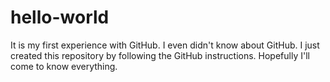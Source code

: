# hello-world
It is my first experience with GitHub. I even didn't know about GitHub. I just created this repository by following the GitHub instructions. Hopefully I'll come to know everything.
